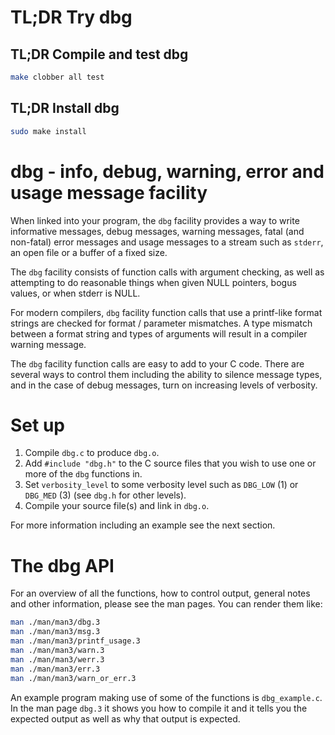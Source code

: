 # TL;DR Try dbg


## TL;DR Compile and test dbg

```sh
make clobber all test
```


## TL;DR Install dbg

```sh
sudo make install
```


# dbg - info, debug, warning, error and usage message facility

When linked into your program, the `dbg` facility provides a way to
write informative messages, debug messages, warning messages, fatal
(and non-fatal) error messages and usage messages to a stream such as
`stderr`, an open file or a buffer of a fixed size.

The `dbg` facility consists of function calls with argument checking,
as well as attempting to do reasonable things when given NULL pointers,
bogus values, or when stderr is NULL.

For modern compilers, `dbg` facility function calls that use a printf-like
format strings are checked for format / parameter mismatches.  A type
mismatch between a format string and types of arguments will result in
a compiler warning message.

The `dbg` facility function calls are easy to add to your C code. There
are several ways to control them including the ability to silence
message types, and in the case of debug messages, turn on increasing
levels of verbosity.


# Set up

1. Compile `dbg.c` to produce `dbg.o`.
2. Add `#include "dbg.h"` to the C source files that you wish to use one or more
   of the `dbg` functions in.
3. Set `verbosity_level` to some verbosity level such as `DBG_LOW` (1) or
   `DBG_MED` (3) (see `dbg.h` for other levels).
4. Compile your source file(s) and link in `dbg.o`.


For more information including an example see the next section.


# The dbg API

For an overview of all the functions, how to control output, general notes and
other information, please see the man pages. You can render them like:

```sh
man ./man/man3/dbg.3
man ./man/man3/msg.3
man ./man/man3/printf_usage.3
man ./man/man3/warn.3
man ./man/man3/werr.3
man ./man/man3/err.3
man ./man/man3/warn_or_err.3
```

An example program making use of some of the functions is `dbg_example.c`. In
the man page `dbg.3` it shows you how to compile it and it tells you the
expected output as well as why that output is expected.
